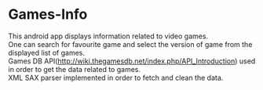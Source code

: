 # Games-Info
This android app displays information related to video games.  
One can search for favourite game and select the version of game from the displayed list of games.  
Games DB API(http://wiki.thegamesdb.net/index.php/API_Introduction) used in order to get the data related to games.  
XML SAX parser implemented in order to fetch and clean the data.

